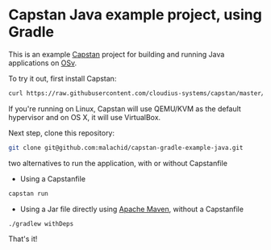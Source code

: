 # Capstan Java example project, using Gradle

This is an example [Capstan](https://github.com/cloudius-systems/capstan) project for building and running Java applications on [OSv](http://osv.io/).

To try it out, first install Capstan:

``` sh
curl https://raw.githubusercontent.com/cloudius-systems/capstan/master/scripts/download | bash
```

If you're running on Linux, Capstan will use QEMU/KVM as the default
hypervisor and on OS X, it will use VirtualBox.

Next step, clone this repository:

``` sh
git clone git@github.com:malachid/capstan-gradle-example-java.git
```

two alternatives to run the application, with or without Capstanfile

* Using a Capstanfile

``` sh
capstan run 
```

* Using a Jar file directly using [Apache Maven](https://maven.apache.org/), without a Capstanfile

```
./gradlew withDeps
```

That's it!
